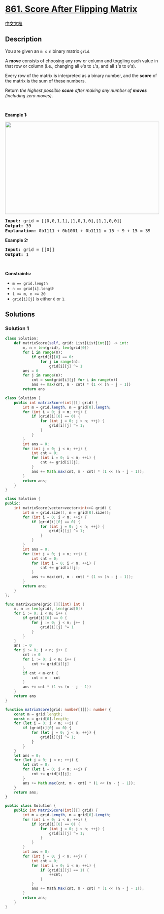 # [861. Score After Flipping Matrix](https://leetcode.com/problems/score-after-flipping-matrix)

[中文文档](/solution/0800-0899/0861.Score%20After%20Flipping%20Matrix/README.md)

## Description

<p>You are given an <code>m x n</code> binary matrix <code>grid</code>.</p>

<p>A <strong>move</strong> consists of choosing any row or column and toggling each value in that row or column (i.e., changing all <code>0</code>&#39;s to <code>1</code>&#39;s, and all <code>1</code>&#39;s to <code>0</code>&#39;s).</p>

<p>Every row of the matrix is interpreted as a binary number, and the <strong>score</strong> of the matrix is the sum of these numbers.</p>

<p>Return <em>the highest possible <strong>score</strong> after making any number of <strong>moves</strong> (including zero moves)</em>.</p>

<p>&nbsp;</p>
<p><strong class="example">Example 1:</strong></p>
<img alt="" src="https://fastly.jsdelivr.net/gh/doocs/leetcode@main/solution/0800-0899/0861.Score%20After%20Flipping%20Matrix/images/lc-toogle1.jpg" style="width: 500px; height: 299px;" />
<pre>
<strong>Input:</strong> grid = [[0,0,1,1],[1,0,1,0],[1,1,0,0]]
<strong>Output:</strong> 39
<strong>Explanation:</strong> 0b1111 + 0b1001 + 0b1111 = 15 + 9 + 15 = 39
</pre>

<p><strong class="example">Example 2:</strong></p>

<pre>
<strong>Input:</strong> grid = [[0]]
<strong>Output:</strong> 1
</pre>

<p>&nbsp;</p>
<p><strong>Constraints:</strong></p>

<ul>
	<li><code>m == grid.length</code></li>
	<li><code>n == grid[i].length</code></li>
	<li><code>1 &lt;= m, n &lt;= 20</code></li>
	<li><code>grid[i][j]</code> is either <code>0</code> or <code>1</code>.</li>
</ul>

## Solutions

### Solution 1

<!-- tabs:start -->

```python
class Solution:
    def matrixScore(self, grid: List[List[int]]) -> int:
        m, n = len(grid), len(grid[0])
        for i in range(m):
            if grid[i][0] == 0:
                for j in range(n):
                    grid[i][j] ^= 1
        ans = 0
        for j in range(n):
            cnt = sum(grid[i][j] for i in range(m))
            ans += max(cnt, m - cnt) * (1 << (n - j - 1))
        return ans
```

```java
class Solution {
    public int matrixScore(int[][] grid) {
        int m = grid.length, n = grid[0].length;
        for (int i = 0; i < m; ++i) {
            if (grid[i][0] == 0) {
                for (int j = 0; j < n; ++j) {
                    grid[i][j] ^= 1;
                }
            }
        }
        int ans = 0;
        for (int j = 0; j < n; ++j) {
            int cnt = 0;
            for (int i = 0; i < m; ++i) {
                cnt += grid[i][j];
            }
            ans += Math.max(cnt, m - cnt) * (1 << (n - j - 1));
        }
        return ans;
    }
}
```

```cpp
class Solution {
public:
    int matrixScore(vector<vector<int>>& grid) {
        int m = grid.size(), n = grid[0].size();
        for (int i = 0; i < m; ++i) {
            if (grid[i][0] == 0) {
                for (int j = 0; j < n; ++j) {
                    grid[i][j] ^= 1;
                }
            }
        }
        int ans = 0;
        for (int j = 0; j < n; ++j) {
            int cnt = 0;
            for (int i = 0; i < m; ++i) {
                cnt += grid[i][j];
            }
            ans += max(cnt, m - cnt) * (1 << (n - j - 1));
        }
        return ans;
    }
};
```

```go
func matrixScore(grid [][]int) int {
	m, n := len(grid), len(grid[0])
	for i := 0; i < m; i++ {
		if grid[i][0] == 0 {
			for j := 0; j < n; j++ {
				grid[i][j] ^= 1
			}
		}
	}
	ans := 0
	for j := 0; j < n; j++ {
		cnt := 0
		for i := 0; i < m; i++ {
			cnt += grid[i][j]
		}
		if cnt < m-cnt {
			cnt = m - cnt
		}
		ans += cnt * (1 << (n - j - 1))
	}
	return ans
}
```

```ts
function matrixScore(grid: number[][]): number {
    const m = grid.length;
    const n = grid[0].length;
    for (let i = 0; i < m; ++i) {
        if (grid[i][0] == 0) {
            for (let j = 0; j < n; ++j) {
                grid[i][j] ^= 1;
            }
        }
    }
    let ans = 0;
    for (let j = 0; j < n; ++j) {
        let cnt = 0;
        for (let i = 0; i < m; ++i) {
            cnt += grid[i][j];
        }
        ans += Math.max(cnt, m - cnt) * (1 << (n - j - 1));
    }
    return ans;
}
```

```cs
public class Solution {
    public int MatrixScore(int[][] grid) {
        int m = grid.Length, n = grid[0].Length;
        for (int i = 0; i < m; ++i) {
            if (grid[i][0] == 0) {
                for (int j = 0; j < n; ++j) {
                    grid[i][j] ^= 1;
                }
            }
        }
        int ans = 0;
        for (int j = 0; j < n; ++j) {
            int cnt = 0;
            for (int i = 0; i < m; ++i) {
                if (grid[i][j] == 1) {
                    ++cnt;
                }
            }
            ans += Math.Max(cnt, m - cnt) * (1 << (n - j - 1));
        }
        return ans;
    }
}
```

<!-- tabs:end -->

<!-- end -->
